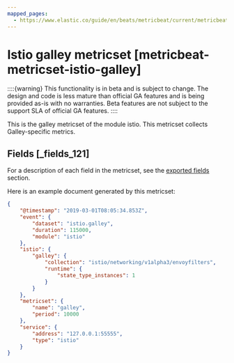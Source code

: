 ```yaml
---
mapped_pages:
  - https://www.elastic.co/guide/en/beats/metricbeat/current/metricbeat-metricset-istio-galley.html
---
```


# Istio galley metricset [metricbeat-metricset-istio-galley]

::::{warning}
This functionality is in beta and is subject to change. The design and code is less mature than official GA features and is being provided as-is with no warranties. Beta features are not subject to the support SLA of official GA features.
::::


This is the galley metricset of the module istio. This metricset collects Galley-specific metrics.

## Fields [_fields_121]

For a description of each field in the metricset, see the [exported fields](/reference/metricbeat/exported-fields-istio.md) section.

Here is an example document generated by this metricset:

```json
{
    "@timestamp": "2019-03-01T08:05:34.853Z",
    "event": {
        "dataset": "istio.galley",
        "duration": 115000,
        "module": "istio"
    },
    "istio": {
        "galley": {
            "collection": "istio/networking/v1alpha3/envoyfilters",
            "runtime": {
                "state_type_instances": 1
            }
        }
    },
    "metricset": {
        "name": "galley",
        "period": 10000
    },
    "service": {
        "address": "127.0.0.1:55555",
        "type": "istio"
    }
}
```


